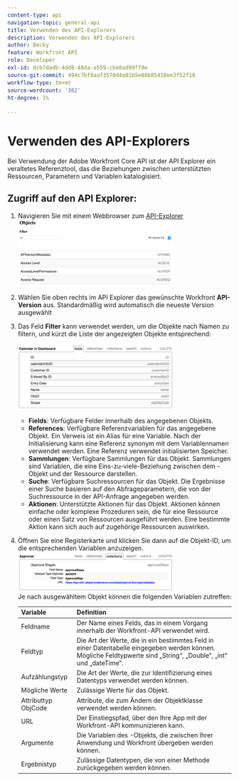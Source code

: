 ```yaml
---
content-type: api
navigation-topic: general-api
title: Verwenden des API-Explorers
description: Verwenden des API-Explorers
author: Becky
feature: Workfront API
role: Developer
exl-id: dcb7dadb-4dd8-48da-a559-cbe8ad99ff9e
source-git-commit: 494c7bf8aaf3570d4a01b5e88b85410ee3f52f18
workflow-type: tm+mt
source-wordcount: '362'
ht-degree: 1%

---
```



# Verwenden des API-Explorers

Bei Verwendung der Adobe Workfront Core API ist der API Explorer ein veraltetes Referenztool, das die Beziehungen zwischen unterstützten Ressourcen, Parametern und Variablen katalogisiert.

## Zugriff auf den API Explorer:

1. Navigieren Sie mit einem Webbrowser zum [API-Explorer](https://developer.adobe.com/workfront/api-explorer/)\
   ![Navigieren Sie zum API-Explorer](assets/mceclip1-350x149.png)

1. Wählen Sie oben rechts im API Explorer das gewünschte Workfront **API-Version** aus. Standardmäßig wird automatisch die neueste Version ausgewählt
1. Das Feld **Filter** kann verwendet werden, um die Objekte nach Namen zu filtern, und kürzt die Liste der angezeigten Objekte entsprechend:

   ![API-Explorer-Felder](assets/mceclip2-350x147.png)

   * **Fields**: Verfügbare Felder innerhalb des angegebenen Objekts.
   * **References**: Verfügbare Referenzvariablen für das angegebene Objekt. Ein Verweis ist ein Alias für eine Variable. Nach der Initialisierung kann eine Referenz synonym mit dem Variablennamen verwendet werden. Eine Referenz verwendet initialisierten Speicher.
   * **Sammlungen**: Verfügbare Sammlungen für das Objekt. Sammlungen sind Variablen, die eine Eins-zu-viele-Beziehung zwischen dem -Objekt und der Ressource darstellen.
   * **Suche**: Verfügbare Suchressourcen für das Objekt. Die Ergebnisse einer Suche basieren auf den Abfrageparametern, die von der Suchressource in der API-Anfrage angegeben werden.
   * **Aktionen**: Unterstützte Aktionen für das Objekt. Aktionen können einfache oder komplexe Prozeduren sein, die für eine Ressource oder einen Satz von Ressourcen ausgeführt werden. Eine bestimmte Aktion kann sich auch auf zugehörige Ressourcen auswirken.

1. Öffnen Sie eine Registerkarte und klicken Sie dann auf die Objekt-ID, um die entsprechenden Variablen anzuzeigen.\
   ![Variablen anzeigen](assets/approval-350x89.png)\
   Je nach ausgewähltem Objekt können die folgenden Variablen zutreffen:

   | Variable | Definition |
   |---|---|
   | Feldname | Der Name eines Felds, das in einem Vorgang innerhalb der Workfront-API verwendet wird. |
   | Feldtyp | Die Art der Werte, die in ein bestimmtes Feld in einer Datentabelle eingegeben werden können. Mögliche Feldtypwerte sind „String“, „Double“, „int“ und „dateTime“. |
   | Aufzählungstyp | Die Art der Werte, die zur Identifizierung eines Datentyps verwendet werden können. |
   | Mögliche Werte | Zulässige Werte für das Objekt. |
   | Attributtyp ObjCode | Attribute, die zum Ändern der Objektklasse verwendet werden können. |
   | URL | Der Einstiegspfad, über den Ihre App mit der Workfront-API kommunizieren kann. |
   | Argumente | Die Variablen des -Objekts, die zwischen Ihrer Anwendung und Workfront übergeben werden können. |
   | Ergebnistyp | Zulässige Datentypen, die von einer Methode zurückgegeben werden können. |
